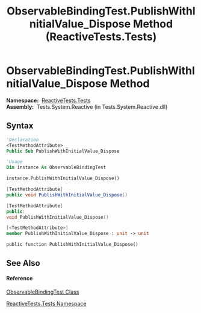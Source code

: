 ﻿---
title: ObservableBindingTest.PublishWithInitialValue_Dispose Method  (ReactiveTests.Tests)
TOCTitle: PublishWithInitialValue_Dispose Method
ms:assetid: M:ReactiveTests.Tests.ObservableBindingTest.PublishWithInitialValue_Dispose
ms:mtpsurl: https://msdn.microsoft.com/en-us/library/reactivetests.tests.observablebindingtest.publishwithinitialvalue_dispose(v=VS.103)
ms:contentKeyID: 36619730
ms.date: 06/28/2011
mtps_version: v=VS.103
f1_keywords:
- ReactiveTests.Tests.ObservableBindingTest.PublishWithInitialValue_Dispose
dev_langs:
- CSharp
- JScript
- VB
- FSharp
- c++
---

# ObservableBindingTest.PublishWithInitialValue\_Dispose Method

**Namespace:**  [ReactiveTests.Tests](hh289046\(v=vs.103\).md)  
**Assembly:**  Tests.System.Reactive (in Tests.System.Reactive.dll)

## Syntax

``` vb
'Declaration
<TestMethodAttribute> _
Public Sub PublishWithInitialValue_Dispose
```

``` vb
'Usage
Dim instance As ObservableBindingTest

instance.PublishWithInitialValue_Dispose()
```

``` csharp
[TestMethodAttribute]
public void PublishWithInitialValue_Dispose()
```

``` c++
[TestMethodAttribute]
public:
void PublishWithInitialValue_Dispose()
```

``` fsharp
[<TestMethodAttribute>]
member PublishWithInitialValue_Dispose : unit -> unit 
```

``` jscript
public function PublishWithInitialValue_Dispose()
```

## See Also

#### Reference

[ObservableBindingTest Class](hh303616\(v=vs.103\).md)

[ReactiveTests.Tests Namespace](hh289046\(v=vs.103\).md)

